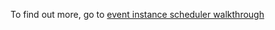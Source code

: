 To find out more, go to [event instance scheduler walkthrough](https://developer.nomad-cms.com/docs/event-instance-scheduler-javascript)
